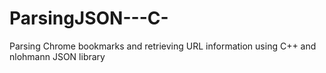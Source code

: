 # ParsingJSON---C-
Parsing Chrome bookmarks and retrieving URL information using C++ and nlohmann JSON library
